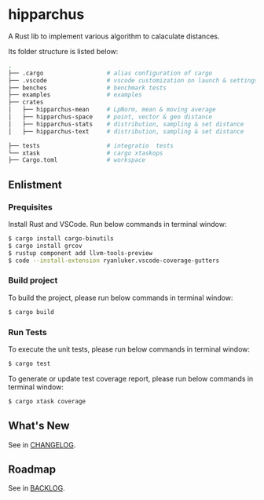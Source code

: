 # hipparchus

A Rust lib to implement various algorithm to calaculate distances.

Its folder structure is listed below: 

``` bash
.
├── .cargo                  # alias configuration of cargo
├── .vscode                 # vscode customization on launch & settings json files
├── benches                 # benchmark tests
├── examples                # examples
├── crates
│   ├── hipparchus-mean     # LpNorm, mean & moving average
│   ├── hipparchus-space    # point, vector & geo distance
│   ├── hipparchus-stats    # distribution, sampling & set distance
│   ├── hipparchus-text     # distribution, sampling & set distance

├── tests                   # integratio  tests
└── xtask                   # cargo xtaskops
├── Cargo.toml              # workspace
```

## Enlistment

### Prequisites

Install Rust and VSCode. Run below commands in terminal window:
``` bash
$ cargo install cargo-binutils
$ cargo install grcov
$ rustup component add llvm-tools-preview
$ code --install-extension ryanluker.vscode-coverage-gutters
```

### Build project

To build the project, please run below commands in terminal window:

``` bash
$ cargo build
```

### Run Tests

To execute the unit tests, please run below commands in terminal window:
``` bash
$ cargo test
```

To generate or update test coverage report, please run below commands in terminal window:
``` bash
$ cargo xtask coverage
```

## What's New

See in [CHANGELOG](./changelog.md).

## Roadmap

See in [BACKLOG](./backlog.md).

